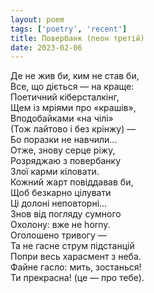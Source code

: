 ```yaml
---
layout: poem
tags: ['poetry', 'recent']
title: Повербанк (пеон третій)
date: 2023-02-06
---
```


Де не жив би, ким не став би,<br>
Все, що діється — на краще:<br>
Поетичний кіберсталкінг,<br>
Щем із мріями про «крашів»,<br>
Вподобайками «на чілі»<br>
(Тож лайтово і без крінжу) —<br>
Бо поразки не навчили...<br>
Отже, знову серце ріжу,<br>
Розряджаю з повербанку<br>
Злої карми кіловати.<br>
Кожний жарт повіддавав би,<br>
Щоб безкарно цілувати<br>
Ці долоні неповторні...<br>
Знов від погляду сумного<br>
Охолону: вже не horny.<br>
Оголошено тривогу —<br>
Та не гасне струм підстанцій<br>
Попри весь харасмент з неба.<br>
Файне гасло: мить, зостанься!<br>
Ти прекрасна! (це — про тебе).
